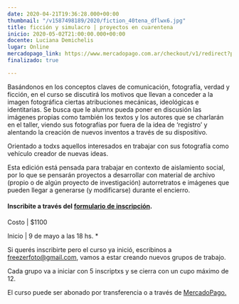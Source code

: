 ```yaml
---
date: 2020-04-21T19:36:28.000+00:00
thumbnail: "/v1587498189/2020/fiction_40tena_dflwx6.jpg"
title: ficción y simulacro | proyectos en cuarentena
inicio: 2020-05-02T21:00:00.000+00:00
docente: Luciana Demichelis
lugar: Online
mercadopago_link: https://www.mercadopago.com.ar/checkout/v1/redirect?pref_id=132297489-d6f0f828-c8ae-4bd6-afeb-64690e97ad3f
finalizado: true

---
```

Basándonos en los conceptos claves de comunicación, fotografía, verdad y ficción, en el curso se discutirá los motivos que llevan a conceder a la imagen fotográfica ciertas atribuciones mecánicas, ideológicas e identitarias. Se busca que le alumnx pueda poner en discusión las imágenes propias como también los textos y los autores que se charlarán en el taller, viendo sus fotografías por fuera de la idea de ‘registro’ y alentando la creación de nuevos inventos a través de su dispositivo.

Orientado a todxs aquellos interesados en trabajar con sus fotografía como vehículo creador de nuevas ideas.

Esta edición está pensada para trabajar en contexto de aislamiento social, por lo que se pensarán proyectos a desarrollar con material de archivo (propio o de algún proyecto de investigación) autorretratos e imágenes que pueden llegar a generarse (y modificarse) durante el encierro.

#### **Inscribite a través del** [**formulario de inscripción**](https://forms.gle/gaTQHfExsLHRY4Rr8 "formulario de inscripción")**.**

Costo | $1100

Inicio | 9 de mayo a las 18 hs. *

Si querés inscribirte pero el curso ya inició, escribinos a freezerfoto@gmail.com, vamos a estar creando nuevos grupos de trabajo.

Cada grupo va a iniciar con 5 inscriptxs y se cierra con un cupo máximo de 12.

El curso puede ser abonado por transferencia o a través de [MercadoPago.](https://www.mercadopago.com.ar/checkout/v1/redirect?pref_id=132297489-d6f0f828-c8ae-4bd6-afeb-64690e97ad3f)